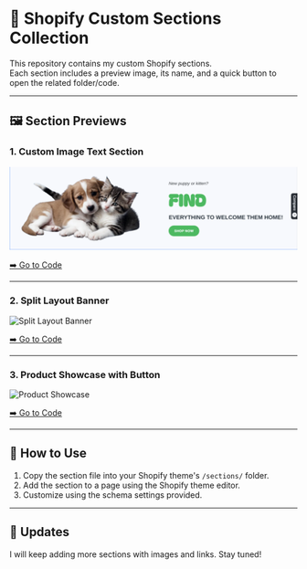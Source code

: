 # 📂 Shopify Custom Sections Collection

This repository contains my custom Shopify sections.  
Each section includes a preview image, its name, and a quick button to open the related folder/code.

---

## 🖼 Section Previews

### 1. Custom Image Text Section
![Custom Image Text Section](./custom-image-text/assets/preview.png)

[➡️ Go to Code](./custom-image-text)

---

### 2. Split Layout Banner
![Split Layout Banner](./images/split-layout-banner.png)

[➡️ Go to Code](./sections/split-layout-banner)

---

### 3. Product Showcase with Button
![Product Showcase](./images/product-showcase.png)

[➡️ Go to Code](./sections/product-showcase)

---

## 🚀 How to Use
1. Copy the section file into your Shopify theme's `/sections/` folder.  
2. Add the section to a page using the Shopify theme editor.  
3. Customize using the schema settings provided.

---

## 📝 Updates
I will keep adding more sections with images and links. Stay tuned!  

